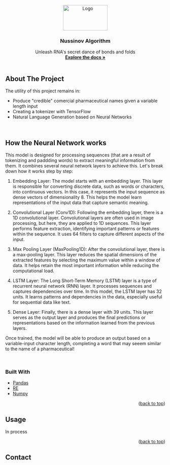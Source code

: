 <div id="top"></div>



<!-- PROJECT LOGO -->
<br />
<div align="center">
  <a href="https://github.com/othneildrew/Best-README-Template">
    <img src="RNAm.png" alt="Logo" width="140" height="80">
  </a>

  <h3 align="center">Nussinov Algorithm</h3>

  <p align="center">
    Unleash RNA's secret dance of bonds and folds
    <br />
    <a href="https://github.com/Gero1999/code/edit/main/Python/HMM_profile_analyser"><strong>Explore the docs »</strong></a>
    <br />
    <br />
  </p>
</div>




<!-- ABOUT THE PROJECT -->
## About The Project

The utility of this project remains in:
* Produce "credible" comercial pharmaceutical names given a variable length input 
* Creating a tokenizer with TensorFlow
* Natural Language Generation based on Neural Networks

<br/>


## How the Neural Network works

This model is designed for processing sequences (that are a result of tokenizing and paddding words) to extract meaningful information from them. It combines several neural network layers to achieve this. Let's break down how it works step by step:

1. Embedding Layer: The model starts with an embedding layer. This layer is responsible for converting discrete data, such as words or characters, into continuous vectors. In this case, it represents the input sequence as dense vectors of dimensionality 8. This helps the model learn representations of the input data that capture semantic meaning.

2. Convolutional Layer (Conv1D): Following the embedding layer, there is a 1D convolutional layer. Convolutional layers are often used in image processing, but here, they are applied to 1D sequences. This layer performs feature extraction, identifying important patterns or features within the sequence. It uses 64 filters to capture different aspects of the input.

3. Max Pooling Layer (MaxPooling1D): After the convolutional layer, there is a max-pooling layer. This layer reduces the spatial dimensions of the extracted features by selecting the maximum value within a window of data. It helps retain the most important information while reducing the computational load.

4. LSTM Layer: The Long Short-Term Memory (LSTM) layer is a type of recurrent neural network (RNN) layer. It processes sequences and captures dependencies over time. In this model, the LSTM layer has 32 units. It learns patterns and dependencies in the data, especially useful for sequential data like text.

5. Dense Layer: Finally, there is a dense layer with 39 units. This layer serves as the output layer and produces the final predictions or representations based on the information learned from the previous layers.

Once trained, the model will be able to produce an output based on a variable-input character length, completing a word that may seeem similar to the name of a pharmaceutical!


<br/>


### Built With

* [Pandas]()
* [RE]()
* [Numpy]()


<p align="right">(<a href="#top">back to top</a>)</p>



<!-- USAGE EXAMPLES -->
## Usage

In process

<p align="right">(<a href="#top">back to top</a>)</p>


<!-- ADDITIONALLY -->
## Contact
